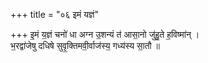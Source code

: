 +++
title = "०६ इमं यज्ञं"

+++
इ॒मं य॒ज्ञं चनो॑ धा अग्न उ॒शन्यं त॑ आसा॒नो जु॑हु॒ते ह॒विष्मा॑न् ।  
भ॒रद्वा॑जेषु दधिषे सुवृ॒क्तिमवी॒र्वाज॑स्य॒ गध्य॑स्य सा॒तौ ॥